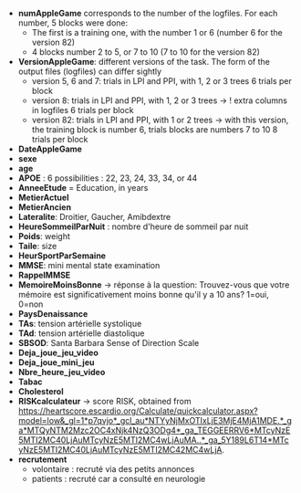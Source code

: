 - **numAppleGame** corresponds to the number of the logfiles. For each number, 5 blocks were done:
	- The first is a training one, with the number 1 or 6 (number 6 for the version 82)
	- 4 blocks number 2 to 5, or 7 to 10 (7 to 10 for the version 82)
- **VersionAppleGame**: different versions of the task. The form of the output files (logfiles) can differ sightly
	- version 5, 6 and 7: 
		trials in LPI and PPI, with 1, 2 or 3 trees 
		6 trials per block
	- version 8: 
		trials in LPI and PPI, with 1, 2 or 3 trees 
		-> ! extra columns in logfiles
		6 trials per block
	- version 82: 
		trials in LPI and PPI, with 1 or 2 trees 
		-> with this version, the training block is number 6, trials blocks are numbers 7 to 10
		8 trials per block
- **DateAppleGame**
- **sexe**
- **age**
- **APOE** : 6 possibilities : 22, 23, 24, 33, 34, or 44
- **AnneeEtude** = Education, in years
- **MetierActuel**
- **MetierAncien**
- **Lateralite**: Droitier, Gaucher, Amibdextre
- **HeureSommeilParNuit** : nombre d'heure de sommeil par nuit
- **Poids**: weight
- **Taile**: size
- **HeurSportParSemaine**
- **MMSE**: mini mental state examination
- **RappelMMSE**
- **MemoireMoinsBonne** -> réponse à la question: Trouvez-vous que votre mémoire est significativement moins bonne qu'il y a 10 ans? 1=oui, 0=non
- **PaysDenaissance**
- **TAs**: tension artérielle systolique
- **TAd**: tension artérielle diastolique
- **SBSOD**: Santa Barbara Sense of Direction Scale
- **Deja_joue_jeu_video**
- **Deja_joue_mini_jeu**
- **Nbre_heure_jeu_video**
- **Tabac**
- **Cholesterol**
- **RISKcalculateur** -> score RISK, obtained from https://heartscore.escardio.org/Calculate/quickcalculator.aspx?model=low&_gl=1*p7qvjo*_gcl_au*NTYyNjMxOTIxLjE3MjE4MjA1MDE.*_ga*MTQyNTM2Mzc2OC4xNjk4NzQ3ODg4*_ga_TEGGEERRV6*MTcyNzE5MTI2MC40LjAuMTcyNzE5MTI2MC4wLjAuMA..*_ga_5Y189L6T14*MTcyNzE5MTI2MC40LjAuMTcyNzE5MTI2MC42MC4wLjA.
- **recrutement**
	- volontaire : recruté via des petits annonces
	- patients : recruté car a consulté en neurologie